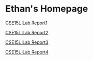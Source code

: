 # Ethan's Homepage

[CSE15L Lab Report1](https://ethanfu2003.github.io/cse15l-lab-reports/)

[CSE15L Lab Report2](https://ethanfu2003.github.io/cse15l-lab-reports/)

[CSE15L Lab Report3](https://ethanfu2003.github.io/cse15l-lab-reports/)

[CSE15L Lab Report4](https://ethanfu2003.github.io/cse15l-lab-reports/)
